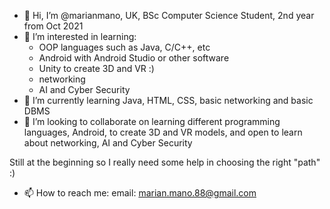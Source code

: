 - 👋 Hi, I’m @marianmano, UK, BSc Computer Science Student, 2nd year from Oct 2021
- 👀 I’m interested in learning:
    - OOP languages such as Java, C/C++, etc 
    - Android with Android Studio or other software
    - Unity to create 3D and VR :)
    - networking
    - AI and Cyber Security
- 🌱 I’m currently learning Java, HTML, CSS, basic networking and basic DBMS
- 💞️ I’m looking to collaborate on learning different programming languages, Android, to create 3D and VR models, and open to learn about networking, AI and Cyber Security

Still at the beginning so I really need some help in choosing the right "path" :)

- 📫 How to reach me: email: marian.mano.88@gmail.com

<!---
marianmano/marianmano is a ✨ special ✨ repository because its `README.md` (this file) appears on your GitHub profile.
You can click the Preview link to take a look at your changes.
--->
